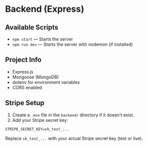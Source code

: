 # Backend (Express)

## Available Scripts

- `npm start` — Starts the server
- `npm run dev` — Starts the server with nodemon (if installed)

## Project Info
- Express.js
- Mongoose (MongoDB)
- dotenv for environment variables
- CORS enabled 

## Stripe Setup

1. Create a `.env` file in the `backend/` directory if it doesn't exist.
2. Add your Stripe secret key:

```
STRIPE_SECRET_KEY=sk_test_...
```

Replace `sk_test_...` with your actual Stripe secret key (test or live). 